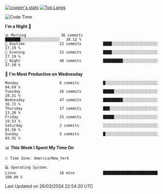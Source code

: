 [![cooper's stats](https://github-readme-stats-dwoluvhms-coopjz.vercel.app/api?username=coopjz&count_private=true)](https://github.com/coopjz/github-readme-stats)
[![Top Langs](https://github-readme-stats-dwoluvhms-coopjz.vercel.app/api/top-langs/?username=coopjz&count_private=true&langs_count=8&layout=compact)](https://github.com/coopjz/github-readme-stats)
<!--START_SECTION:waka-->
![Code Time](http://img.shields.io/badge/Code%20Time-4%20hrs%2040%20mins-blue)

**I'm a Night 🦉** 

```text
🌞 Morning                36 commits          ███████░░░░░░░░░░░░░░░░░░   28.12 % 
🌆 Daytime                22 commits          ████░░░░░░░░░░░░░░░░░░░░░   17.19 % 
🌃 Evening                22 commits          ████░░░░░░░░░░░░░░░░░░░░░   17.19 % 
🌙 Night                  48 commits          █████████░░░░░░░░░░░░░░░░   37.50 % 
```
📅 **I'm Most Productive on Wednesday** 

```text
Monday                   6 commits           █░░░░░░░░░░░░░░░░░░░░░░░░   04.69 % 
Tuesday                  26 commits          █████░░░░░░░░░░░░░░░░░░░░   20.31 % 
Wednesday                47 commits          █████████░░░░░░░░░░░░░░░░   36.72 % 
Thursday                 17 commits          ███░░░░░░░░░░░░░░░░░░░░░░   13.28 % 
Friday                   25 commits          █████░░░░░░░░░░░░░░░░░░░░   19.53 % 
Saturday                 2 commits           ░░░░░░░░░░░░░░░░░░░░░░░░░   01.56 % 
Sunday                   5 commits           █░░░░░░░░░░░░░░░░░░░░░░░░   03.91 % 
```


📊 **This Week I Spent My Time On** 

```text
🕑︎ Time Zone: America/New_York

💻 Operating System: 
Linux                    16 mins             █████████████████████████   100.00 % 
```


 Last Updated on 28/03/2024 22:54:20 UTC
<!--END_SECTION:waka-->
